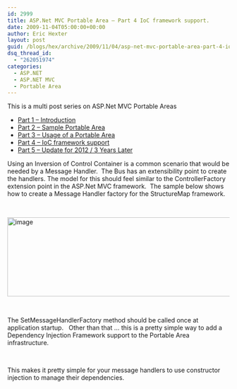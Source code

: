 ```yaml
---
id: 2999
title: ASP.Net MVC Portable Area – Part 4 IoC framework support.
date: 2009-11-04T05:00:00+00:00
author: Eric Hexter
layout: post
guid: /blogs/hex/archive/2009/11/04/asp-net-mvc-portable-area-part-4-ioc-framework-support.aspx
dsq_thread_id:
  - "262051974"
categories:
  - ASP.NET
  - ASP.NET MVC
  - Portable Area
---
```

This is a multi post series on ASP.Net MVC Portable Areas

  * [Part 1 – Introduction](http://lostechies.com/erichexter/2009/11/01/asp-net-mvc-portable-areas-via-mvccontrib/)
  * [Part 2 – Sample Portable Area](/blogs/hex/archive/2009/11/02/asp-net-mvc-portable-areas-part-2.aspx)
  * [Part 3 – Usage of a Portable Area](/blogs/hex/archive/2009/11/03/asp-net-mvc-portable-areas-part-3.aspx)
  * [Part 4 &#8211; IoC framework support](/blogs/hex/archive/2009/11/04/asp-net-mvc-portable-area-part-4-ioc-framework-support.aspx)
  * [Part 5 &#8211; Update for 2012 / 3 Years Later](http://lostechies.com/erichexter/2012/11/26/portable-areas-3-years-later/)

Using an Inversion of Control Container is a common scenario that would be needed by a Message Handler.  The Bus has an extensibility point to create the handlers. The model for this should feel similar to the ControllerFactory extension point in the ASP.Net MVC framework.  The sample below shows how to create a Message Handler factory for the StructureMap framework.

&nbsp;

[<img style="border-width: 0px;" src="http://lostechies.com/erichexter/files/2011/03/image_thumb_2CCFB735.png" alt="image" width="644" height="179" border="0" />](http://lostechies.com/erichexter/files/2011/03/image_600BF09E.png)

&nbsp;

The SetMessageHandlerFactory method should be called once at application startup.   Other than that … this is a pretty simple way to add a Dependency Injection Framework support to the Portable Area infrastructure.

&nbsp;

This makes it pretty simple for your message handlers to use constructor injection to manage their dependencies.